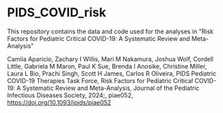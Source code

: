 # PIDS_COVID_risk
This repository contains the data and code used for the analyses in "Risk Factors for Pediatric Critical COVID-19: A Systematic Review and Meta-Analysis"

Camila Aparicio, Zachary I Willis, Mari M Nakamura, Joshua Wolf, Cordell Little, Gabriela M Maron, Paul K Sue, Brenda I Anosike, Christine Miller, Laura L Bio, Prachi Singh, Scott H James, Carlos R Oliveira, PIDS Pediatric COVID-19 Therapies Task Force, Risk Factors for Pediatric Critical COVID-19: A Systematic Review and Meta-Analysis, Journal of the Pediatric Infectious Diseases Society, 2024;, piae052, https://doi.org/10.1093/jpids/piae052
